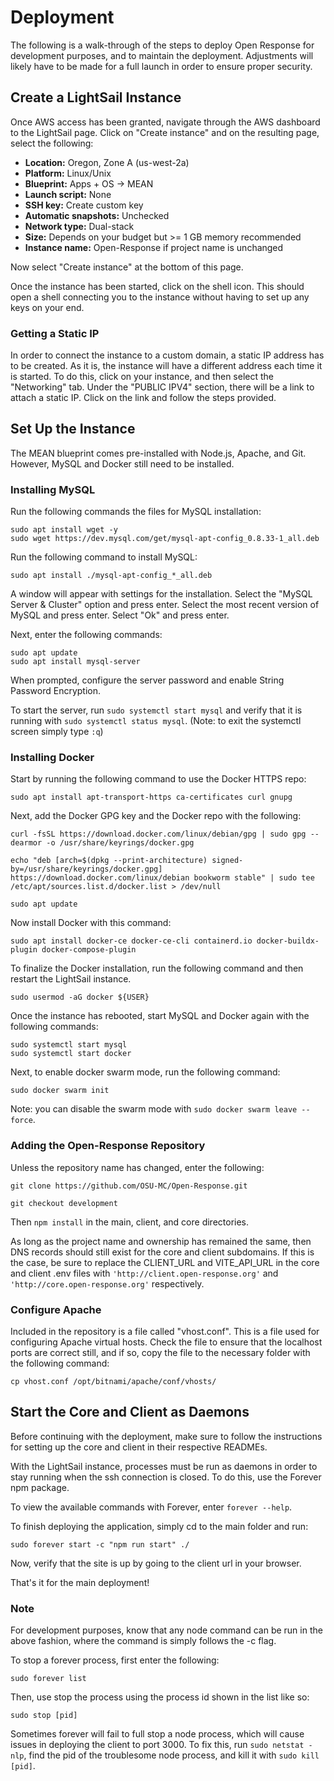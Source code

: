 
# Deployment

The following is a walk-through of the steps to deploy Open Response for development purposes, and to maintain the deployment. Adjustments will likely have to be made for a full launch in order to ensure proper security.

## Create a LightSail Instance

Once AWS access has been granted, navigate through the AWS dashboard to the LightSail page. Click on "Create instance" and on the resulting page, select the following:  
* **Location:** Oregon, Zone A (us-west-2a)  
* **Platform:** Linux/Unix  
* **Blueprint:** Apps + OS &rarr; MEAN  
* **Launch script:** None
* **SSH key:** Create custom key  
* **Automatic snapshots:** Unchecked  
* **Network type:** Dual-stack  
* **Size:** Depends on your budget but >= 1 GB memory recommended  
* **Instance name:** Open-Response if project name is unchanged  

Now select "Create instance" at the bottom of this page.  

Once the instance has been started, click on the shell icon. This should open a shell connecting you to the instance without having to set up any keys on your end.

### Getting a Static IP

In order to connect the instance to a custom domain, a static IP address has to be created. As it is, the instance will have a different address each time it is started. To do this, click on your instance, and then select the "Networking" tab. Under the "PUBLIC IPV4" section, there will be a link to attach a static IP. Click on the link and follow the steps provided.

## Set Up the Instance

The MEAN blueprint comes pre-installed with Node.js, Apache, and Git. However, MySQL and Docker still need to be installed. 

### Installing MySQL

Run the following commands the files for MySQL installation:

```sudo apt install wget -y```  
```sudo wget https://dev.mysql.com/get/mysql-apt-config_0.8.33-1_all.deb```  

Run the following command to install MySQL:

```sudo apt install ./mysql-apt-config_*_all.deb```

A window will appear with settings for the installation. Select the "MySQL Server & Cluster" option and press enter. Select the most recent version of MySQL and press enter. Select "Ok" and press enter.

Next, enter the following commands:

```sudo apt update```  
```sudo apt install mysql-server```  

When prompted, configure the server password and enable String Password Encryption.

To start the server, run ```sudo systemctl start mysql``` and verify that it is running with ```sudo systemctl status mysql```. (Note: to exit the systemctl screen simply type ```:q```)  

### Installing Docker

Start by running the following command to use the Docker HTTPS repo:  

```sudo apt install apt-transport-https ca-certificates curl gnupg```

Next, add the Docker GPG key and the Docker repo with the following:

```curl -fsSL https://download.docker.com/linux/debian/gpg | sudo gpg --dearmor -o /usr/share/keyrings/docker.gpg```    

```echo "deb [arch=$(dpkg --print-architecture) signed-by=/usr/share/keyrings/docker.gpg] https://download.docker.com/linux/debian bookworm stable" | sudo tee /etc/apt/sources.list.d/docker.list > /dev/null```

```sudo apt update```

Now install Docker with this command:

```sudo apt install docker-ce docker-ce-cli containerd.io docker-buildx-plugin docker-compose-plugin```  

To finalize the Docker installation, run the following command and then restart the LightSail instance.

```sudo usermod -aG docker ${USER}```

Once the instance has rebooted, start MySQL and Docker again with the following commands:

```sudo systemctl start mysql```  
```sudo systemctl start docker```

Next, to enable docker swarm mode, run the following command:

```sudo docker swarm init```

Note: you can disable the swarm mode with `sudo docker swarm leave --force`.

### Adding the Open-Response Repository

Unless the repository name has changed, enter the following:

```git clone https://github.com/OSU-MC/Open-Response.git```  

```git checkout development```

Then ```npm install``` in the main, client, and core directories.

As long as the project name and ownership has remained the same, then DNS records should still exist for the core and client subdomains. If this is the case, be sure to replace the CLIENT_URL and VITE_API_URL in the core and client .env files with ```'http://client.open-response.org'``` and ```'http://core.open-response.org'``` respectively.

### Configure Apache

Included in the repository is a file called "vhost.conf". This is a file used for configuring Apache virtual hosts. Check the file to ensure that the localhost ports are correct still, and if so, copy the file to the necessary folder with the following command:

```cp vhost.conf /opt/bitnami/apache/conf/vhosts/```

## Start the Core and Client as Daemons

Before continuing with the deployment, make sure to follow the instructions for setting up the core and client in their respective READMEs.

With the LightSail instance, processes must be run as daemons in order to stay running when the ssh connection is closed. To do this, use the Forever npm package.

To view the available commands with Forever, enter ```forever --help```.

To finish deploying the application, simply cd to the main folder and run:

```sudo forever start -c "npm run start" ./```  

Now, verify that the site is up by going to the client url in your browser.

That's it for the main deployment!

### Note
For development purposes, know that any node command can be run in the above fashion, where the command is simply follows the -c flag.

To stop a forever process, first enter the following:

```sudo forever list```

Then, use stop the process using the process id shown in the list like so:

```sudo stop [pid]```

Sometimes forever will fail to full stop a node process, which will cause issues in deploying the client to port 3000. To fix this, run ```sudo netstat -nlp```, find the pid of the troublesome node process, and kill it with ```sudo kill [pid]```.